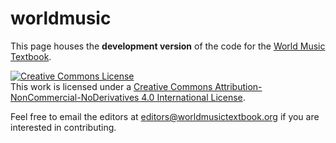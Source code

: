 # worldmusic

This page houses the **development version** of the code for the [World Music Textbook](worldmusictextbook.org).

<a rel="license" href="http://creativecommons.org/licenses/by-nc-nd/4.0/"><img alt="Creative Commons License" style="border-width:0" src="https://i.creativecommons.org/l/by-nc-nd/4.0/88x31.png" /></a><br />This work is licensed under a <a rel="license" href="http://creativecommons.org/licenses/by-nc-nd/4.0/">Creative Commons Attribution-NonCommercial-NoDerivatives 4.0 International License</a>.

Feel free to email the editors at [editors@worldmusictextbook.org](mailto:editors@worldmusictextbook.org) if you are interested in contributing.
